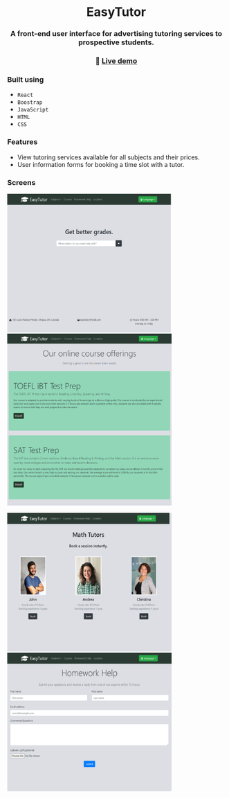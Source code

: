 <div align="center">

# EasyTutor

### A front-end user interface for advertising tutoring services to prospective students.

### 🔗 [**Live demo**]()

</div>

### Built using

- `React`
- `Boostrap`
- `JavaScript`
- `HTML`
- `CSS`

### Features

- View tutoring services available for all subjects and their prices.
- User information forms for booking a time slot with a tutor. 

### Screens

<p float="left">
  <img src="Screenshots/Home.png" height= "320" width="380"/>
  <img src="Screenshots/Courses.png" width="380" />
</p>

<p float="left">
  <img src="Screenshots/MathTutors.png" height= "320" width="380"/>
  <img src="Screenshots/HomeworkHelp.png" height= "320" width="380" />
</p>